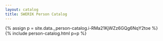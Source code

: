 ```yaml
---
layout: catalog
title: SWERIK Person Catalog
---
```

{% assign p = site.data._person-catalog.i-RMa21KjWZz6GQg6NqY2toe %}
{% include person-catalog.html p=p %}


